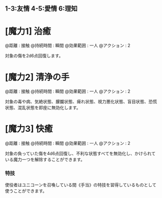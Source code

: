 ## 1-3:友情	4-5:愛情	6:理知

# [魔力1] 治癒

@距離 : 接触	@持続時間 : 瞬間	@効果範囲 : 一人	@アクション : 2

対象の傷を2d6点回復します。

# [魔力2] 清浄の手

@距離 : 接触	@持続時間 : 瞬間	@効果範囲 : 一人	@アクション : 2

対象の毒や病、気絶状態、朦朧状態、痺れ状態、視力悪化状態、盲目状態、恐慌状態、混乱状態を即座に無効化します。

# [魔力3] 快癒

@距離 : 接触	@持続時間 : 瞬間	@効果範囲 : 一人	@アクション : 2

対象の負っていた傷を4d6点回復し、不利な状態すべてを無効化し、かけられている魔力一つを解除することができます。

### 特技

使役者はユニコーンを召喚している間《手当》の特技を習得しているものとして使うことができます。
